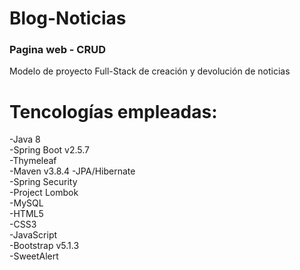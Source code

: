 # Blog-Noticias

<div aling="center">
<h3>Pagina web - CRUD</h3>
</div>

Modelo de proyecto Full-Stack de creación y devolución de noticias
<h1>Tencologías empleadas:</h1>
-Java 8<br>
-Spring Boot v2.5.7<br>
-Thymeleaf<br>
-Maven v3.8.4
-JPA/Hibernate<br>
-Spring Security<br>
-Project Lombok<br>
-MySQL<br>
-HTML5<br>
-CSS3<br>
-JavaScript<br>
-Bootstrap v5.1.3<br>
-SweetAlert<br>
